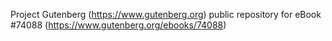 Project Gutenberg (https://www.gutenberg.org) public repository for eBook #74088 (https://www.gutenberg.org/ebooks/74088)

